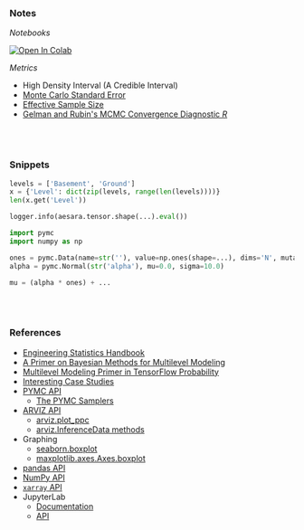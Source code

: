 
<br>

### Notes

*Notebooks*

[![Open In Colab](https://colab.research.google.com/assets/colab-badge.svg)](https://colab.research.google.com/github/plausibilities/delineating/blob/develop/notebooks/radon.ipynb)


*Metrics*

* High Density Interval (A Credible Interval)
* [Monte Carlo Standard Error](https://search.r-project.org/CRAN/refmans/LaplacesDemon/html/MCSE.html)
* [Effective Sample Size](https://search.r-project.org/CRAN/refmans/LaplacesDemon/html/ESS.html)
* [Gelman and Rubin's MCMC Convergence Diagnostic $R$](https://search.r-project.org/CRAN/refmans/LaplacesDemon/html/Gelman.Diagnostic.html)

<br>
<br>

### Snippets

```python
levels = ['Basement', 'Ground']
x = {'Level': dict(zip(levels, range(len(levels))))}
len(x.get('Level'))
```

```python 
logger.info(aesara.tensor.shape(...).eval())
```

````python
import pymc
import numpy as np

ones = pymc.Data(name=str(''), value=np.ones(shape=...), dims='N', mutable=False)
alpha = pymc.Normal(str('alpha'), mu=0.0, sigma=10.0)

mu = (alpha * ones) + ...
````



<br>
<br>

### References

* [Engineering Statistics Handbook](https://www.itl.nist.gov/div898/handbook/)
* [A Primer on Bayesian Methods for Multilevel Modeling](https://www.pymc.io/projects/examples/en/latest/case_studies/multilevel_modeling.html)
* [Multilevel Modeling Primer in TensorFlow Probability](https://www.tensorflow.org/probability/examples/Multilevel_Modeling_Primer)  
* [Interesting Case Studies](https://psmits.github.io/paleo_book/varying-intercept-models.html)  
* [PYMC API](https://www.pymc.io/projects/docs/en/stable/api/model.html)  
  * [The PYMC Samplers](https://docs.pymc.io/en/latest/api/samplers.html)
* [ARVIZ API](https://arviz-devs.github.io/arviz/api/)
  * [arviz.plot_ppc](https://arviz-devs.github.io/arviz/api/generated/arviz.plot_ppc.html)
  * [arviz.InferenceData methods](https://arviz-devs.github.io/arviz/api/generated/arviz.InferenceData.html)
* Graphing
  * [seaborn.boxplot](https://seaborn.pydata.org/generated/seaborn.boxplot.html)
  * [maxplotlib.axes.Axes.boxplot](https://matplotlib.org/stable/api/_as_gen/matplotlib.axes.Axes.boxplot.html#matplotlib.axes.Axes.boxplot)
* [pandas API](https://pandas.pydata.org/docs/reference/index.html)
* [NumPy API](https://numpy.org/doc/stable/reference/index.html)
* [``xarray`` API](https://docs.xarray.dev/en/stable/api.html)
* JupyterLab
  * [Documentation](https://jupyterlab.readthedocs.io/en/stable/)
  * [API](https://jupyterlab.readthedocs.io/en/stable/api/index.html)

<br>
<br>

<br>
<br>

<br>
<br>

<br>
<br>
